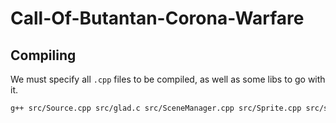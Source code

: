 # Call-Of-Butantan-Corona-Warfare

## Compiling

We must specify all `.cpp` files to be compiled, as well as some libs to go with it.

```bash
g++ src/Source.cpp src/glad.c src/SceneManager.cpp src/Sprite.cpp src/stb_image.cpp src/Character.cpp -g -o app -Iinclude -lglfw -ldl
``` 